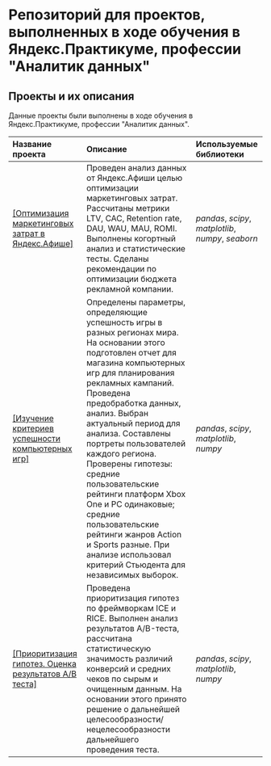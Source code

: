 # Репозиторий для проектов, выполненных в ходе обучения в Яндекс.Практикуме, профессии "Аналитик данных"

## Проекты и их описания

Данные проекты были выполнены в ходе обучения в Яндекс.Практикуме, профессии "Аналитик данных".

| Название проекта | Описание | Используемые библиотеки | 
| :---------------------- | :---------------------- | :---------------------- |
| [[Оптимизация маркетинговых затрат в Яндекс.Афише]](yandex_afisha_project) | Проведен анализ данных от Яндекс.Афиши целью оптимизации маркетинговых затрат. Рассчитаны метрики LTV, CAC, Retention rate, DAU, WAU, MAU, ROMI. Выполнены когортный анализ и статистические тесты. Сделаны рекомендации по оптимизации бюджета рекламной компании. | *pandas*, *scipy*, *matplotlib*, *numpy*, *seaborn*|
| [[Изучение критериев успешности компьютерных игр]](project_gamedev) |Определены параметры, определяющие успешность игры в разных регионах мира. На основании этого подготовлен отчет для магазина компьютерных игр для планирования рекламных кампаний. Проведена предобработка данных, анализ. Выбран актуальный период для анализа. Составлены портреты пользователей каждого региона. Проверены гипотезы: средние пользовательские рейтинги платформ Xbox One и PC одинаковые; средние пользовательские рейтинги жанров Action и Sports разные. При анализе использовал критерий Стьюдента для независимых выборок. | *pandas*, *scipy*, *matplotlib*, *numpy*|
| [[Приоритизация гипотез. Оценка результатов A/B теста]](a_b_test) | Проведена приоритизация гипотез по фреймворкам ICE и RICE. Выполнен анализ результатов A/B-теста, рассчитана статистическую значимость различий конверсий и средних чеков по сырым и очищенным данным. На основании этого принято решение о дальнейшей целесообразности/нецелесообразности дальнейшего проведения теста. | *pandas*, *scipy*, *matplotlib*, *numpy*|
